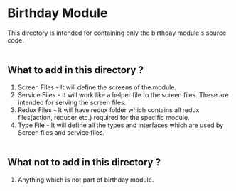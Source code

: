 # Birthday Module

This directory is intended for containing only the birthday module's source code.
<br /><br />

## What to add in this directory ?

1. Screen Files - It will define the screens of the module.
2. Service Files - It will work like a helper file to the screen files. These are intended for serving the screen files.
3. Redux Files - It will have redux folder which contains all redux files(action, reducer etc.) required for the specific module.
4. Type File - It will define all the types and interfaces which are used by Screen files and service files.
   <br /><br />

## What not to add in this directory ?

1. Anything which is not part of birthday module.

